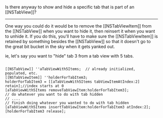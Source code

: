 Is there anyway to show and hide a specific tab that is part of an [[NSTabView]]?

----

One way you could do it would be to remove the [[NSTabViewItem]] from the [[NSTabView]] when you want to hide it, then reinsert it when you want to unhide it.  If you do this, you'll have to make sure the [[NSTabViewItem]] is retained by something besides the [[NSTabView]] so that it doesn't go to the great bit bucket in the sky when it gets yanked out.

ie, let's say you want to "hide" tab 3 from a tab view with 5 tabs.

<code>
[[NSTabView]] ''aTabViewWith5Items;  // already initialized, populated, etc.
[[NSTabViewItem]] ''holderForTabItem3;
holderForTabItem3 = [[aTabViewWith5Items tabViewItemAtIndex:2] retain];//index starts at 0
[aTabViewWith5Items removeTabViewItem:holderForTabItem3];
// do whatever you want to do with tab hidden
// ....
// finish doing whatever you wanted to do with tab hidden
[aTabViewWith5Items insertTabViewItem:holderForTabItem3 atIndex:2];
[holderForTabItem3 release];
</code>